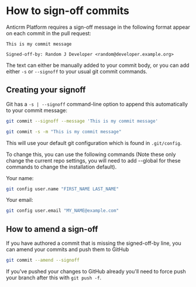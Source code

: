 # How to sign-off commits

Anticrm Platform requires a sign-off message in the following format appear on each commit in the pull request:

```
This is my commit message

Signed-off-by: Random J Developer <random@developer.example.org>
```

The text can either be manually added to your commit body, or you can add either `-s` or `--signoff` to your usual git commit commands.

## Creating your signoff

Git has a `-s | --signoff` command-line option to append this automatically to your commit message:

```bash
git commit --signoff --message 'This is my commit message'
```

```bash
git commit -s -m "This is my commit message"
```

This will use your default git configuration which is found in `.git/config`.

To change this, you can use the following commands (Note these only change the current repo settings, you will need to add --global for these commands to change the installation default).

Your name:

```bash
git config user.name "FIRST_NAME LAST_NAME"
```

Your email:

```bash
git config user.email "MY_NAME@example.com"
```

## How to amend a sign-off

If you have authored a commit that is missing the signed-off-by line, you can amend your commits and push them to GitHub

```bash
git commit --amend --signoff
```

If you've pushed your changes to GitHub already you'll need to force push your branch after this with `git push -f`.
